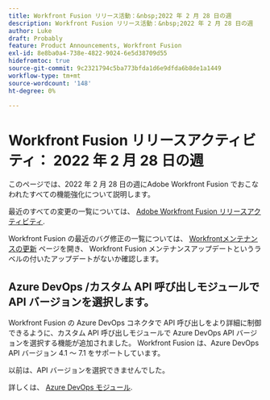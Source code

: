 ```yaml
---
title: Workfront Fusion リリース活動：&nbsp;2022 年 2 月 28 日の週
description: Workfront Fusion リリース活動：&nbsp;2022 年 2 月 28 日の週
author: Luke
draft: Probably
feature: Product Announcements, Workfront Fusion
exl-id: 8e8ba0a4-738e-4822-9024-6e5d38709d55
hidefromtoc: true
source-git-commit: 9c2321794c5ba773bfda1d6e9dfda6b8de1a1449
workflow-type: tm+mt
source-wordcount: '148'
ht-degree: 0%

---
```


# Workfront Fusion リリースアクティビティ： 2022 年 2 月 28 日の週

このページでは、2022 年 2 月 28 日の週にAdobe Workfront Fusion でおこなわれたすべての機能強化について説明します。

最近のすべての変更の一覧については、 [Adobe Workfront Fusion リリースアクティビティ](../../../product-announcements/product-releases/fusion-release-activity/fusion-release-activity.md).

Workfront Fusion の最近のバグ修正の一覧については、 [Workfrontメンテナンスの更新](https://one.workfront.com/s/article/Workfront-Maintenance-Updates-1882317350) ページを開き、 Workfront Fusion メンテナンスアップデートというラベルの付いたアップデートがないか確認します。

## Azure DevOps /カスタム API 呼び出しモジュールで API バージョンを選択します。

Workfront Fusion の Azure DevOps コネクタで API 呼び出しをより詳細に制御できるように、カスタム API 呼び出しモジュールで Azure DevOps API バージョンを選択する機能が追加されました。 Workfront Fusion は、Azure DevOps API バージョン 4.1 ～ 7.1 をサポートしています。

以前は、API バージョンを選択できませんでした。

詳しくは、 [Azure DevOps モジュール](../../../workfront-fusion/apps-and-their-modules/azure-dev-ops.md).

